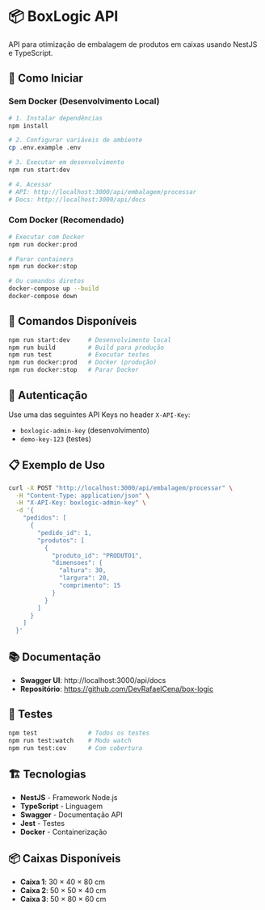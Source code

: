 # 📦 BoxLogic API

API para otimização de embalagem de produtos em caixas usando NestJS e TypeScript.

## 🚀 Como Iniciar

### Sem Docker (Desenvolvimento Local)

```bash
# 1. Instalar dependências
npm install

# 2. Configurar variáveis de ambiente
cp .env.example .env

# 3. Executar em desenvolvimento
npm run start:dev

# 4. Acessar
# API: http://localhost:3000/api/embalagem/processar
# Docs: http://localhost:3000/api/docs
```

### Com Docker (Recomendado)

```bash
# Executar com Docker
npm run docker:prod

# Parar containers
npm run docker:stop

# Ou comandos diretos
docker-compose up --build
docker-compose down
```

## 🔧 Comandos Disponíveis

```bash
npm run start:dev     # Desenvolvimento local
npm run build         # Build para produção
npm run test          # Executar testes
npm run docker:prod   # Docker (produção)
npm run docker:stop   # Parar Docker
```

## 🔐 Autenticação

Use uma das seguintes API Keys no header `X-API-Key`:

- `boxlogic-admin-key` (desenvolvimento)
- `demo-key-123` (testes)

## 📋 Exemplo de Uso

```bash
curl -X POST "http://localhost:3000/api/embalagem/processar" \
  -H "Content-Type: application/json" \
  -H "X-API-Key: boxlogic-admin-key" \
  -d '{
    "pedidos": [
      {
        "pedido_id": 1,
        "produtos": [
          {
            "produto_id": "PRODUTO1",
            "dimensoes": {
              "altura": 30,
              "largura": 20,
              "comprimento": 15
            }
          }
        ]
      }
    ]
  }'
```

## 📚 Documentação

- **Swagger UI**: http://localhost:3000/api/docs
- **Repositório**: https://github.com/DevRafaelCena/box-logic

## 🧪 Testes

```bash
npm test              # Todos os testes
npm run test:watch    # Modo watch
npm run test:cov      # Com cobertura
```

## 🏗️ Tecnologias

- **NestJS** - Framework Node.js
- **TypeScript** - Linguagem
- **Swagger** - Documentação API
- **Jest** - Testes
- **Docker** - Containerização

## 📦 Caixas Disponíveis

- **Caixa 1**: 30 × 40 × 80 cm
- **Caixa 2**: 50 × 50 × 40 cm
- **Caixa 3**: 50 × 80 × 60 cm
